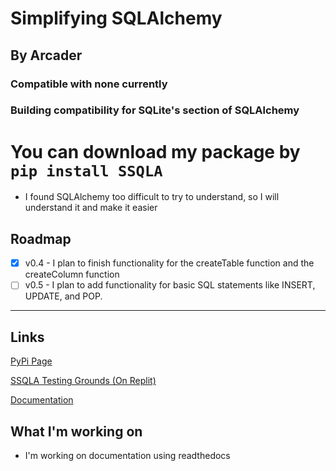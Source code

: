 # Simplifying SQLAlchemy
## By Arcader
### Compatible with none currently
### Building compatibility for SQLite's section of SQLAlchemy
# You can download my package by `pip install SSQLA`


- I found SQLAlchemy too difficult to try to understand, so I will understand it and make it easier



## Roadmap

- [x] v0.4 - I plan to finish functionality for the createTable function and the createColumn function
- [ ] v0.5 - I plan to add functionality for basic SQL statements like INSERT, UPDATE, and POP.

***

## Links
[PyPi Page](https://pypi.org/project/SSQLA)

[SSQLA Testing Grounds (On Replit)](https://replit.com/@Arcader717/SSQLA-Testing-Grounds)

[Documentation](https://ssqla.rtfd.io)

## What I'm working on
- I'm working on documentation using readthedocs
